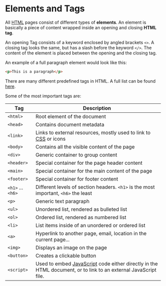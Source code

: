 # Elements and Tags

All [HTML](html.md) pages consist of different types of **elements**. An element is basically a piece of content wrapped inside an opening and closing **HTML tag**.

An opening Tag consists of a keyword enclosed by angled brackets `<>`. A closing tag looks the same, but has a slash before the keyword `</>`. The content of the element is placed between the opening and the closing tag.

An example of a full paragraph element would look like this:

```html
<p>This is a paragraph</p>
```

There are many different predefined tags in HTML. A full list can be found [here](https://developer.mozilla.org/en-US/docs/Web/HTML/Element).

Some of the most important tags are:


| Tag               | Description                                                                                                                                          |
| ----------------- | ---------------------------------------------------------------------------------------------------------------------------------------------------- |
| `<html>`          | Root element of the document                                                                                                                         |
| `<head>`          | Contains document metadata                                                                                                                           |
| `<link>`          | Links to external resources, mostly used to link to [CSS](../css/css.md) or icons                                                                    |
| `<body>`          | Contains all the visible content of the page                                                                                                         |
| `<div>`           | Generic container to group content                                                                                                                   |
| `<header>`        | Special container for the page header content                                                                                                        |
| `<main>`          | Special container for the main content of the page                                                                                                   |
| `<footer>`        | Special container for footer content                                                                                                                 |
| `<h1>` ... `<h6>` | Different levels of section headers. `<h1>` is the most important, `<h6>` the least                                                                  |
| `<p>`             | Generic text paragraph                                                                                                                               |
| `<ul>`            | Unordered list, rendered as bulleted list                                                                                                            |
| `<ol>`            | Ordered list, rendered as numbered list                                                                                                              |
| `<li>`            | List items inside of an unordered or ordered list                                                                                                    |
| `<a>`             | Hyperlink to another page, email, location in the current page...                                                                                    |
| `<img>`           | Displays an image on the page                                                                                                                        |
| `<button>`        | Creates a clickable button                                                                                                                           |
| `<script>`        | Used to embed [JavaScript](../javascript/basics/javascript.md) code either directly in the HTML document, or to link to an external JavaScript file. |
